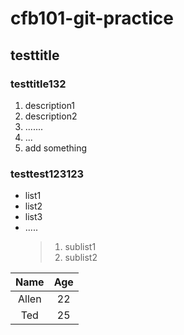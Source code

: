 # cfb101-git-practice
## testtitle
### testtitle132
1. description1
2. description2
3. .......
4. ...
5. add something

### testtest123123
- list1
- list2
- list3
- .....
  > 1. sublist1
  > 2. sublist2
 
 |Name|Age|
 |:----:|:---:|
 |Allen|22|
 |Ted|25|
